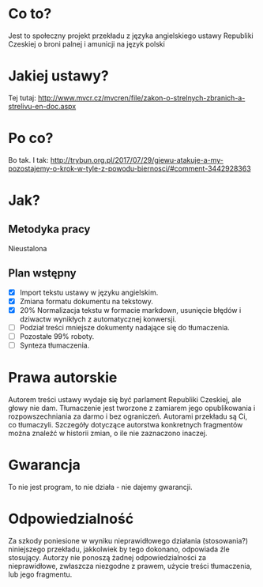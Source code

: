 # Co to?
Jest to społeczny projekt przekładu z języka angielskiego ustawy Republiki Czeskiej o broni palnej i amunicji na język polski

# Jakiej ustawy?
Tej tutaj: http://www.mvcr.cz/mvcren/file/zakon-o-strelnych-zbranich-a-strelivu-en-doc.aspx

# Po co?
Bo tak. I tak: http://trybun.org.pl/2017/07/29/giewu-atakuje-a-my-pozostajemy-o-krok-w-tyle-z-powodu-biernosci/#comment-3442928363

# Jak?
## Metodyka pracy
Nieustalona
## Plan wstępny
- [x] Import tekstu ustawy w języku angielskim.
- [x] Zmiana formatu dokumentu na tekstowy.
- [x] 20% Normalizacja tekstu w formacie markdown, usunięcie błędów i dziwactw wynikłych z automatycznej konwersji.
- [ ] Podział treści mniejsze dokumenty nadające się do tłumaczenia.
- [ ] Pozostałe 99% roboty.
- [ ] Synteza tłumaczenia.

# Prawa autorskie
Autorem treści ustawy wydaje się być parlament Republiki Czeskiej, ale głowy nie dam.
Tłumaczenie jest tworzone z zamiarem jego opublikowania i rozpowszechniania za darmo i bez ograniczeń.
Autorami przekładu są Ci, co tłumaczyli.
Szczegóły dotyczące autorstwa konkretnych fragmentów można znaleźć w historii zmian, o ile nie zaznaczono inaczej.

# Gwarancja
To nie jest program, to nie działa - nie dajemy gwarancji.

# Odpowiedzialność
Za szkody poniesione w wyniku nieprawidłowego działania (stosowania?) niniejszego przekładu, jakkolwiek by tego dokonano, odpowiada źle stosujący.
Autorzy nie ponoszą żadnej odpowiedzialności za nieprawidłowe, zwłaszcza niezgodne z prawem, użycie treści tłumaczenia, lub jego fragmentu.
